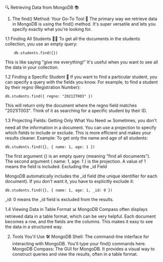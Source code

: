 🔍 Retrieving Data from MongoDB 📚

1. The  find()  Method: Your Go-To Tool 🚀
The primary way we retrieve data in MongoDB is using the find() method. It's super versatile and lets you specify exactly what you're looking for.

1.1 Finding All Students 🧑‍🎓
To get all the documents in the students collection, you use an empty query:
        
        db.students.find({})
This is like saying "give me everything!" It's useful when you want to see all the data in your collection.

1.2 Finding a Specific Student 🎯
If you want to find a particular student, you can specify a query with the fields you know. For example, to find a student by their regno (Registration Number):
  
    db.students.find({ regno: "2021IT003" })
This will return only the document where the regno field matches "2021IT003". Think of it as searching for a specific student by their ID.

1.3 Projecting Fields: Getting Only What You Need ✂️
        Sometimes, you don't need all the information in a document. 
        You can use a projection to specify which fields to include or exclude. 
        This is more efficient and makes your results cleaner.
        Example: To get only the name and age of all students:
  
  
    db.students.find({}, { name: 1, age: 1 })
    
  The first argument {} is an empty query (meaning "find all documents").
  The second argument { name: 1, age: 1 } is the projection. A value of 1 means the field is included.
  Excluding the _id Field

MongoDB automatically includes the _id field (the unique identifier for each document). If you don't want it, you have to explicitly exclude it:

    db.students.find({}, { name: 1, age: 1, _id: 0 })
  _id: 0 means the _id field is excluded from the results.
  
1.4 Viewing Data in Table Format 📊
        MongoDB Compass often displays retrieved data in a table format, which can be very helpful. 
        Each document becomes a row, and the fields are the columns. 
        This makes it easy to see the data in a structured way.

2. Tools You'll Use 🛠️
        MongoDB Shell:
           The command-line interface for interacting with MongoDB. You'll type your find() commands here.
        MongoDB Compass:
           The GUI for MongoDB. It provides a visual way to construct queries and view the results, often in a table format.
